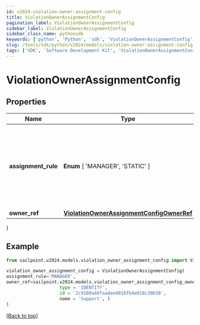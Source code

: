 ```yaml
---
id: v2024-violation-owner-assignment-config
title: ViolationOwnerAssignmentConfig
pagination_label: ViolationOwnerAssignmentConfig
sidebar_label: ViolationOwnerAssignmentConfig
sidebar_class_name: pythonsdk
keywords: ['python', 'Python', 'sdk', 'ViolationOwnerAssignmentConfig', 'V2024ViolationOwnerAssignmentConfig'] 
slug: /tools/sdk/python/v2024/models/violation-owner-assignment-config
tags: ['SDK', 'Software Development Kit', 'ViolationOwnerAssignmentConfig', 'V2024ViolationOwnerAssignmentConfig']
---
```


# ViolationOwnerAssignmentConfig


## Properties

Name | Type | Description | Notes
------------ | ------------- | ------------- | -------------
**assignment_rule** |  **Enum** [  'MANAGER',    'STATIC' ] | Details about the violations owner. MANAGER - identity's manager STATIC - Governance Group or Identity | [optional] 
**owner_ref** | [**ViolationOwnerAssignmentConfigOwnerRef**](violation-owner-assignment-config-owner-ref) |  | [optional] 
}

## Example

```python
from sailpoint.v2024.models.violation_owner_assignment_config import ViolationOwnerAssignmentConfig

violation_owner_assignment_config = ViolationOwnerAssignmentConfig(
assignment_rule='MANAGER',
owner_ref=sailpoint.v2024.models.violation_owner_assignment_config_owner_ref.ViolationOwnerAssignmentConfig_ownerRef(
                    type = 'IDENTITY', 
                    id = '2c9180a46faadee4016fb4e018c20639', 
                    name = 'Support', )
)

```
[[Back to top]](#) 


